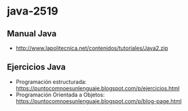# java-2519

## Manual Java

* http://www.lapolitecnica.net/contenidos/tutoriales/Java2.zip

## Ejercicios Java

* Programación estructurada: https://puntocomnoesunlenguaje.blogspot.com/p/ejercicios.html
* Programación Orientada a Objetos: https://puntocomnoesunlenguaje.blogspot.com/p/blog-page.html
